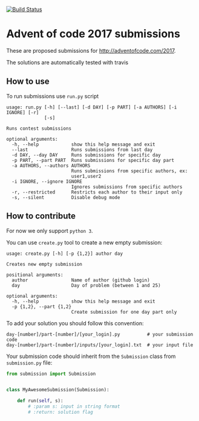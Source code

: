 [![Build Status](https://travis-ci.org/lypnol/adventofcode-2017.svg?branch=master)](https://travis-ci.org/lypnol/adventofcode-2017)
# Advent of code 2017 submissions

These are proposed submissions for http://adventofcode.com/2017.

The solutions are automatically tested with travis

## How to use

To run submissions use `run.py` script
```
usage: run.py [-h] [--last] [-d DAY] [-p PART] [-a AUTHORS] [-i IGNORE] [-r]
              [-s]

Runs contest submissions

optional arguments:
  -h, --help            show this help message and exit
  --last                Runs submissions from last day
  -d DAY, --day DAY     Runs submissions for specific day
  -p PART, --part PART  Runs submissions for specific day part
  -a AUTHORS, --authors AUTHORS
                        Runs submissions from specific authors, ex:
                        user1,user2
  -i IGNORE, --ignore IGNORE
                        Ignores submissions from specific authors
  -r, --restricted      Restricts each author to their input only
  -s, --silent          Disable debug mode
```

## How to contribute

For now we only support `python 3`.  

You can use `create.py` tool to create a new empty submission:
```
usage: create.py [-h] [-p {1,2}] author day

Creates new empty submission

positional arguments:
  author                Name of author (github login)
  day                   Day of problem (between 1 and 25)

optional arguments:
  -h, --help            show this help message and exit
  -p {1,2}, --part {1,2}
                        Create submission for one day part only
```

To add your solution you should follow this convention:
```
day-[number]/part-[number]/[your_login].py          # your submission code
day-[number]/part-[number]/inputs/[your_login].txt  # your input file
```

Your submission code should inherit from the `Submission` class from `submission.py` file:
```python
from submission import Submission


class MyAwesomeSubmission(Submission):

    def run(self, s):
    	# :param s: input in string format
    	# :return: solution flag
```

